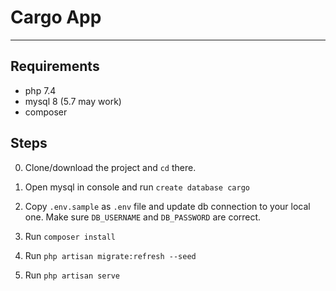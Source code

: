 # Cargo App

<hr>

## Requirements

- php 7.4
- mysql 8 (5.7 may work)
- composer

## Steps

0. Clone/download the project and `cd` there.

1. Open mysql in console and run `create database cargo`

2. Copy `.env.sample` as `.env` file and update db connection to your local one. Make sure `DB_USERNAME`
   and `DB_PASSWORD` are correct.

3. Run `composer install`
4. Run `php artisan migrate:refresh --seed`
5. Run `php artisan serve`
